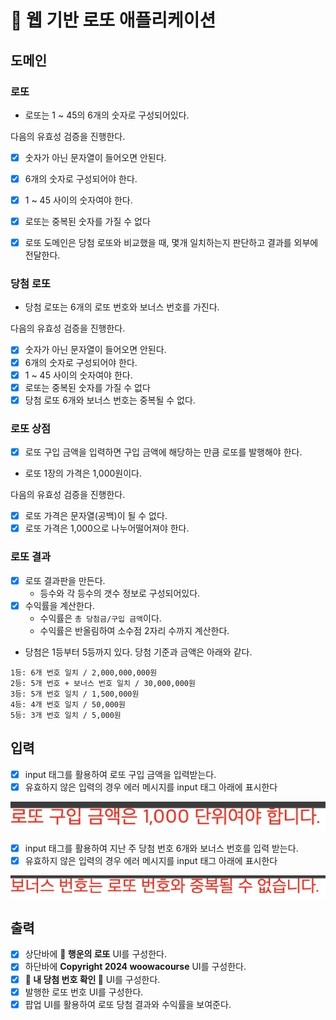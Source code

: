 # 🎱 웹 기반 로또 애플리케이션

## 도메인

### 로또

- 로또는 1 ~ 45의 6개의 숫자로 구성되어있다.

다음의 유효성 검증을 진행한다.

- [x] 숫자가 아닌 문자열이 들어오면 안된다.
- [x] 6개의 숫자로 구성되어야 한다.
- [x] 1 ~ 45 사이의 숫자여야 한다.
- [x] 로또는 중복된 숫자를 가질 수 없다

- [x] 로또 도메인은 당첨 로또와 비교했을 때, 몇개 일치하는지 판단하고 결과를 외부에 전달한다.

### 당첨 로또

- 당첨 로또는 6개의 로또 번호와 보너스 번호를 가진다.

다음의 유효성 검증을 진행한다.

- [x] 숫자가 아닌 문자열이 들어오면 안된다.
- [x] 6개의 숫자로 구성되어야 한다.
- [x] 1 ~ 45 사이의 숫자여야 한다.
- [x] 로또는 중복된 숫자를 가질 수 없다
- [x] 당첨 로또 6개와 보너스 번호는 중복될 수 없다.

### 로또 상점

- [x] 로또 구입 금액을 입력하면 구입 금액에 해당하는 만큼 로또를 발행해야 한다.
- 로또 1장의 가격은 1,000원이다.

다음의 유효성 검증을 진행한다.

- [x] 로또 가격은 문자열(공백)이 될 수 없다.
- [x] 로또 가격은 1,000으로 나누어떨어져야 한다.

### 로또 결과

- [x] 로또 결과판을 만든다.
  - 등수와 각 등수의 갯수 정보로 구성되어있다.
- [x] 수익률을 계산한다.
  - 수익률은 `총 당첨금/구입 금액`이다.
  - 수익률은 반올림하여 소수점 2자리 수까지 계산한다.
- 당첨은 1등부터 5등까지 있다. 당첨 기준과 금액은 아래와 같다.

```text
1등: 6개 번호 일치 / 2,000,000,000원
2등: 5개 번호 + 보너스 번호 일치 / 30,000,000원
3등: 5개 번호 일치 / 1,500,000원
4등: 4개 번호 일치 / 50,000원
5등: 3개 번호 일치 / 5,000원
```

## 입력

- [x] input 태그를 활용하여 로또 구입 금액을 입력받는다.
- [x] 유효하지 않은 입력의 경우 에러 메시지를 input 태그 아래에 표시한다

![alt text](image.png)

- [x] input 태그를 활용하여 지난 주 당첨 번호 6개와 보너스 번호를 입력 받는다.
- [x] 유효하지 않은 입력의 경우 에러 메시지를 input 태그 아래에 표시한다

![alt text](image-1.png)

## 출력

- [x] 상단바에 **🎱 행운의 로또** UI를 구성한다.
- [x] 하단바에 **Copyright 2024 woowacourse** UI를 구성한다.
- [x] **🎱 내 당첨 번호 확인 🎱** UI를 구성한다.
- [x] 발행한 로또 번호 UI를 구성한다.
- [x] 팝업 UI를 활용하여 로또 당첨 결과와 수익률을 보여준다.
